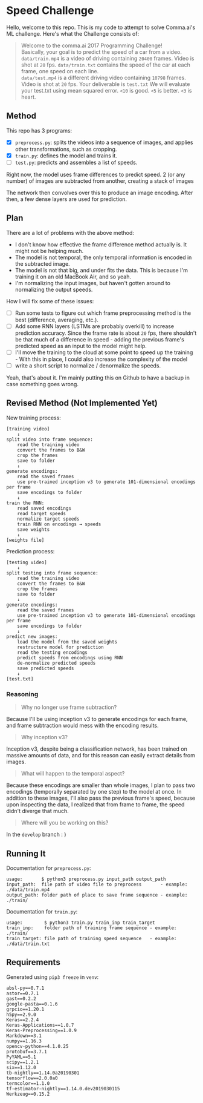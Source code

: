 # Speed Challenge
Hello, welcome to this repo.
This is my code to attempt to solve Comma.ai's ML challenge.
Here's what the Challenge consists of:

>Welcome to the comma.ai 2017 Programming Challenge!  
Basically, your goal is to predict the speed of a car from a video.  
`data/train.mp4` is a video of driving containing `20400` frames. Video is shot at `20` fps.
`data/train.txt` contains the speed of the car at each frame, one speed on each line.  
`data/test.mp4` is a different driving video containing `10798` frames. Video is shot at `20` fps.
Your deliverable is `test.txt`
We will evaluate your test.txt using mean squared error. `<10` is good. `<5` is better. `<3` is heart.

## Method
This repo has 3 programs:

- [x] `preprocess.py`: splits the videos into a sequence of images, and applies other transformations, such as cropping.
- [x] `train.py`: defines the model and trains it.
- [ ] `test.py`: predicts and assembles a list of speeds.

Right now, the model uses frame differences to predict speed.
2 (or any number) of images are subtracted from another, creating a stack of images

The network then convolves over this to produce an image encoding.
After then, a few dense layers are used for prediction.

## Plan
There are a lot of problems with the above method:

- I don't know how effective the frame difference method actually is.
  It might not be helping much.
- The model is not temporal, the only temporal information is encoded in the subtracted image.
- The model is not that big, and under fits the data.
  This is because I'm training it on an old MacBook Air, and so yeah.
- I'm normalizing the input images, but haven't gotten around to normalizing the output speeds.

How I will fix some of these issues:

- [ ] Run some tests to figure out which frame preprocessing method is the best (difference, averaging, etc.).
- [ ] Add some RNN layers (LSTMs are probably overkill) to increase prediction accuracy.
      Since the frame rate is about `20` fps, there shouldn't be that much of a difference in speed -
      adding the previous frame's predicted speed as an input to the model might help.
- [ ] I'll move the training to the cloud at some point to speed up the training -
      With this in place, I could also increase the complexity of the model
- [ ] write a short script to normalize / denormalize the speeds.

Yeah, that's about it. I'm mainly putting this on Github to have a backup in case something goes wrong.

## Revised Method (Not Implemented Yet)
New training process:

```
[training video]
    ↓
split video into frame sequence:
    read the training video
    convert the frames to B&W
    crop the frames
    save to folder
    ↓
generate encodings:
    read the saved frames
    use pre-trained inception v3 to generate 101-dimensional encodings per frame
    save encodings to folder
    ↓
train the RNN:
    read saved encodings
    read target speeds
    normalize target speeds
    train RNN on encodings → speeds
    save weights
    ↓
[weights file]
```

Prediction process:

```
[testing video]
    ↓
split testing into frame sequence:
    read the training video
    convert the frames to B&W
    crop the frames
    save to folder
    ↓
generate encodings:
    read the saved frames
    use pre-trained inception v3 to generate 101-dimensional encodings per frame
    save encodings to folder
    ↓
predict new images:
    load the model from the saved weights
    restructure model for prediction
    read the testing encodings
    predict speeds from encodings using RNN
    de-normalize predicted speeds
    save predicted speeds
    ↓
[test.txt]
```

### Reasoning
> Why no longer use frame subtraction?

Because I'll be using inception v3 to generate encodings for each frame, and frame subtraction would mess with the encoding results.

> Why inception v3?

Inception v3, despite being a classification network, has been trained on massive amounts of data, and for this reason can easily extract details from images.

> What will happen to the temporal aspect?

Because these encodings are smaller than whole images, I plan to pass two encodings (temporally separated by one step) to the model at once.
In addition to these images, I'll also pass the previous frame's speed, because upon inspecting the data, I realized that from frame to frame, the speed didn't diverge that much.

> Where will you be working on this?

In the `develop` branch : )

## Running It
Documentation for `preprocess.py`:

```
usage:       $ python3 preprocess.py input_path output_path
input_path:  file path of video file to preprocess       - example: ./data/train.mp4
output_path: folder path of place to save frame sequence - example: ./train/
```

Documentation for `train.py`:

```
usage:        $ python3 train.py train_inp train_target
train_inp:    folder path of training frame sequence - example: ./train/
train_target: file path of training speed sequence   - example: ./data/train.txt
```

## Requirements
Generated using `pip3 freeze` in `venv`:
```
absl-py==0.7.1
astor==0.7.1
gast==0.2.2
google-pasta==0.1.6
grpcio==1.20.1
h5py==2.9.0
Keras==2.2.4
Keras-Applications==1.0.7
Keras-Preprocessing==1.0.9
Markdown==3.1
numpy==1.16.3
opencv-python==4.1.0.25
protobuf==3.7.1
PyYAML==5.1
scipy==1.2.1
six==1.12.0
tb-nightly==1.14.0a20190301
tensorflow==2.0.0a0
termcolor==1.1.0
tf-estimator-nightly==1.14.0.dev2019030115
Werkzeug==0.15.2
```
